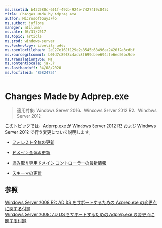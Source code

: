 ```yaml
---
ms.assetid: b432980c-601f-492b-924e-7427419c8457
title: Changes Made by Adprep.exe
author: MicrosoftGuyJFlo
ms.author: joflore
manager: mtillman
ms.date: 05/31/2017
ms.topic: article
ms.prod: windows-server
ms.technology: identity-adds
ms.openlocfilehash: 2e127e161f129e2a8545b68496ae2420f7a3cdbf
ms.sourcegitcommit: b00d7c8968c4adc8f699dbee694afe6ed36bc9de
ms.translationtype: MT
ms.contentlocale: ja-JP
ms.lasthandoff: 04/08/2020
ms.locfileid: "80824755"
---
```

# <a name="changes-made-by-adprepexe"></a>Changes Made by Adprep.exe

>適用対象: Windows Server 2016、Windows Server 2012 R2、Windows Server 2012

このトピックでは、Adprep.exe が Windows Server 2012 R2 および Windows Server 2012 で行う変更について説明します。  
  
-   [フォレスト全体の更新](../../../ad-ds/deploy/RODC/Forest-Wide-Updates.md)  
  
-   [ドメイン全体の更新](../../../ad-ds/deploy/Domain-Wide-Updates.md)  
  
-   [読み取り専用ドメイン コントローラーの最新情報](../../../ad-ds/deploy/RODC/Read-Only-Domain-Controller-Updates.md)  
  
-   [スキーマの更新](../../../ad-ds/deploy/Schema-Updates.md)  
  
## <a name="see-also"></a>参照  
[Windows Server 2008 R2: AD DS をサポートするための Adprep.exe の変更点に関する付録](https://technet.microsoft.com/library/dd378876.aspx)  
[Windows Server 2008: AD DS をサポートするための Adprep.exe の変更点に関する付録](https://technet.microsoft.com/library/cc770703.aspx)  
  


